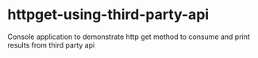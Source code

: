 # httpget-using-third-party-api
Console application to demonstrate http get method to consume and print results from third party api

